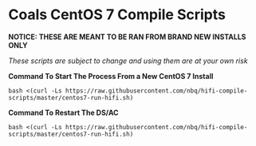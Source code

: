 # Coals CentOS 7 Compile Scripts

**NOTICE: THESE ARE MEANT TO BE RAN FROM BRAND NEW INSTALLS ONLY**

*These scripts are subject to change and using them are at your own risk*

**Command To Start The Process From a New CentOS 7 Install**

`bash <(curl -Ls https://raw.githubusercontent.com/nbq/hifi-compile-scripts/master/centos7-run-hifi.sh)`
 
**Command To Restart The DS/AC**

`bash <(curl -Ls https://raw.githubusercontent.com/nbq/hifi-compile-scripts/master/centos7-run-hifi.sh)`

